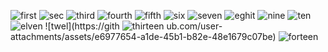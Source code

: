 ![first](https://github.com/user-attachments/assets/4ac66c46-5ef9-4921-af3f-449a71e8fc0b)
![sec](https://github.com/user-attachments/assets/b9e2f77b-e784-467c-92ff-8e52fa4fed7f)
![third](https://github.com/user-attachments/assets/ed1b768c-f3a6-41ca-8b11-b18df888a4d4)
![fourth](https://github.com/user-attachments/assets/c93dabd2-8d73-47f5-9fef-cd54af4c570f)
![fifth](https://github.com/user-attachments/assets/b637df80-7d79-4a45-bf95-a8f6dcbe3f8a)
![six](https://github.com/user-attachments/assets/8cf93e23-b3dd-4b8c-bdb1-e97b06d12711)
![seven](https://github.com/user-attachments/assets/6277a142-432b-4fca-8255-40503884edd4)
![eghit](https://github.com/user-attachments/assets/4cc1ef2a-6fa3-4945-9f8f-1c07251a5d59)
![nine](https://github.com/user-attachments/assets/0a15ee03-85c1-4352-88a5-387a745f9c4c)
![ten](https://github.com/user-attachments/assets/1aa70acf-ad14-484e-8e0e-8d82b8556ba2)
![elven](https://github.com/user-attachments/assets/de95dc1d-22f9-4243-b7f2-a0432721d329)
![twel](https://gith
![thirteen](https://github.com/user-attachments/assets/3ccdc941-5b05-47d3-9808-c8c358fa5f76)
ub.com/user-attachments/assets/e6977654-a1de-45b1-b82e-48e1679c07be)
![forteen](https://github.com/user-attachments/assets/f9dce249-9ed4-481f-a421-f894ae8c25ae)
